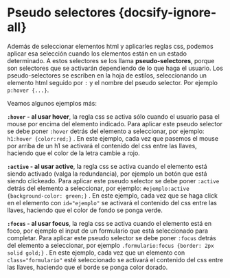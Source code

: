 # Pseudo selectores {docsify-ignore-all}

Además de seleccionar elementos html y aplicarles reglas css, podemos aplicar esa selección cuando los elementos están en un estado determinado. A estos selectores se los llama **pseudo-selectores**, porque son selectores que se activarán dependiendo de lo que haga el usuario. Los pseudo-selectores se escriben en la hoja de estilos, seleccionando un elemento html seguido por `:` y el nombre del pseudo selector. Por ejemplo `p:hover {...}`.

Veamos algunos ejemplos más:

**`:hover` - al usar hover**, la regla css se activa sólo cuando el usuario pasa el mouse por encima del elemento indicado. Para aplicar este pseudo selector se debe poner `:hover` detrás del elemento a seleccionar, por ejemplo: `h1:hover {color:red;}` . En este ejemplo, cada vez que pasemos el mouse por arriba de un h1 se activará el contenido del css entre las llaves, haciendo que el color de la letra cambie a rojo.

**`:active` - al usar active**, la regla css se activa cuando el elemento está siendo activado (valga la redundancia), por ejemplo un botón que está siendo clickeado. Para aplicar este pseudo selector se debe poner `:active` detrás del elemento a seleccionar, por ejemplo: `#ejemplo:active {background-color: green;}` . En este ejemplo, cada vez que se haga click en el elemento con `id="ejemplo"` se activará el contenido del css entre las llaves, haciendo que el color de fondo se ponga verde.

**`:focus` - al usar focus**, la regla css se activa cuando el elemento está en foco, por ejemplo el input de un formulario que está seleccionado para completar. Para aplicar este pseudo selector se debe poner `:focus` detrás del elemento a seleccionar, por ejemplo `.formulario:focus {border: 2px solid gold;}` . En este ejemplo, cada vez que un elemento con `class="formulario"` esté seleccionado se activará el contenido del css entre las llaves, haciendo que el borde se ponga color dorado.
